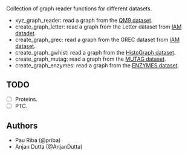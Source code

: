# 

Collection of graph reader functions for different datasets.

- xyz_graph_reader: read a graph from the [QM9 dataset](http://quantum-machine.org/datasets/).
- create_graph_letter: read a graph from the Letter dataset from [IAM datadet](http://www.fki.inf.unibe.ch/databases/iam-graph-database).
- create_graph_grec: read a graph from the GREC dataset from [IAM dataset](http://www.fki.inf.unibe.ch/databases/iam-graph-database).
- create_graph_gwhist: read a graph from the [HistoGraph dataset](http://www.histograph.ch/).
- create_graph_mutag: read a graph from the [MUTAG dataset](https://figshare.com/articles/MUTAG_and_ENZYMES_DataSet/899875).
- create_graph_enzymes: read a graph from the [ENZYMES dataset](https://figshare.com/articles/MUTAG_and_ENZYMES_DataSet/899875).

## TODO

- [ ] Proteins.
- [ ] PTC.

## Authors

* Pau Riba (@priba)
* Anjan Dutta (@AnjanDutta)
